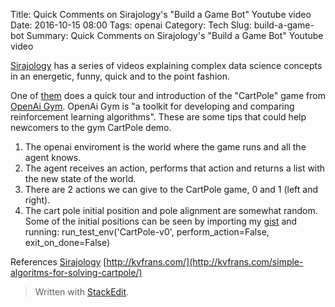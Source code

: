 Title: Quick Comments on Sirajology's "Build a Game Bot" Youtube video
Date: 2016-10-15 08:00
Tags: openai
Category: Tech
Slug: build-a-game-bot
Summary: Quick Comments on Sirajology's "Build a Game Bot" Youtube video



[Sirajology](https://www.youtube.com/channel/UCWN3xxRkmTPmbKwht9FuE5A) has a series of videos explaining complex data science concepts in an energetic, funny, quick and to the point fashion.

One of [them](https://youtu.be/3vxk91K1PiI?t=886) does a quick tour and introduction of the "CartPole" game from [OpenAi Gym](https://gym.openai.com).  OpenAi Gym is "a toolkit for developing and comparing reinforcement learning algorithms". These are some tips that could help newcomers to the gym CartPole demo.

 1. The openai enviroment is the world where the game runs and all the agent knows.
 2. The agent receives an action, performs that action and returns a list with the new state of the world.
 2. There are 2 actions we can give to the CartPole game, 0 and 1 (left and right).
 2. The cart pole initial position and pole alignment are somewhat random. Some of the initial positions can be seen by importing my [gist](https://gist.github.com/hugoalvarado/c9f0f27bf619f4bafac840fac5c52d1c) and running: run_test_env('CartPole-v0', perform_action=False, exit_on_done=False) 
 

References
[Sirajology](https://www.youtube.com/watch?v=3vxk91K1PiI)
[http://kvfrans.com/](http://kvfrans.com/simple-algoritms-for-solving-cartpole/)

> Written with [StackEdit](https://stackedit.io/).
